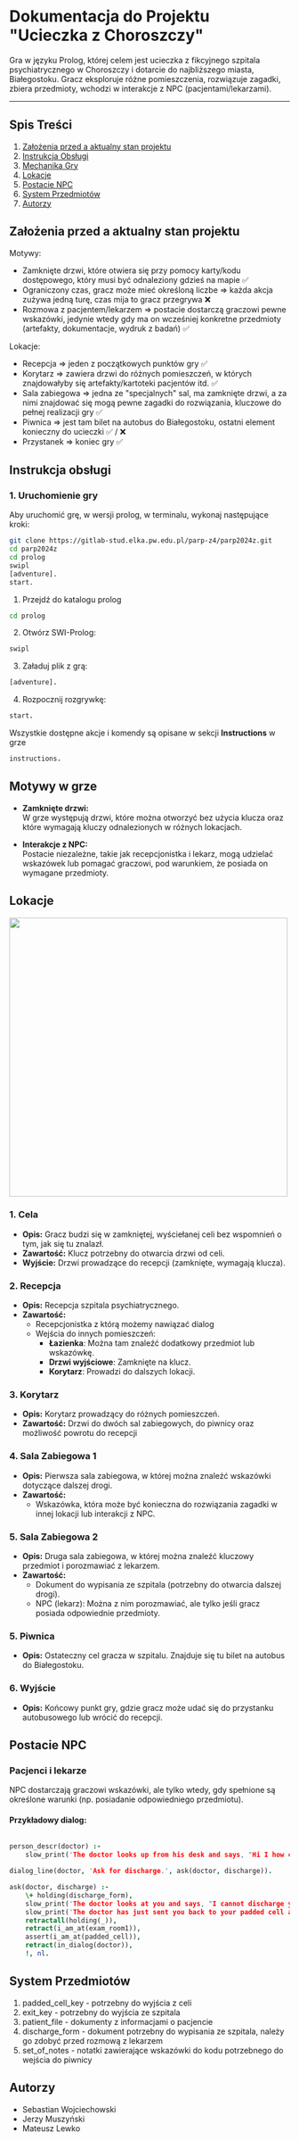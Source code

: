 # Dokumentacja do Projektu "Ucieczka z Choroszczy"

Gra w języku Prolog, której celem jest ucieczka z fikcyjnego szpitala psychiatrycznego w Choroszczy i dotarcie do najbliższego miasta, Białegostoku. Gracz eksploruje różne pomieszczenia, rozwiązuje zagadki, zbiera przedmioty, wchodzi w interakcje z NPC (pacjentami/lekarzami).

---

## Spis Treści
1. [Założenia przed a aktualny stan projektu](#założenia-przed-a-aktualny-stan-projektu)
1. [Instrukcja Obsługi](#instrukcja-obsługi)
1. [Mechanika Gry](#mechanika-gry)  
2. [Lokacje](#lokacje)  
3. [Postacie NPC](#postacie-npc)  
4. [System Przedmiotów](#system-przedmiotów)  
5. [Autorzy](#autorzy) 

## Założenia przed a aktualny stan projektu

Motywy: 

* Zamknięte drzwi, które otwiera się przy pomocy karty/kodu dostępowego, który musi być odnaleziony gdzieś na mapie :white_check_mark: 
* Ograniczony czas, gracz może mieć określoną liczbe =\> każda akcja zużywa jedną turę, czas mija to gracz przegrywa :x: 
* Rozmowa z pacjentem/lekarzem =\> postacie dostarczą graczowi pewne wskazówki, jedynie wtedy gdy ma on wcześniej konkretne przedmioty (artefakty, dokumentacje, wydruk z badań) :white_check_mark: 

Lokacje: 

* Recepcja =\> jeden z początkowych punktów gry :white_check_mark: 
* Korytarz =\> zawiera drzwi do różnych pomieszczeń, w których znajdowałyby się artefakty/kartoteki pacjentów itd. :white_check_mark: 
* Sala zabiegowa =\> jedna ze "specjalnych" sal, ma zamknięte drzwi, a za nimi znajdować się mogą pewne zagadki do rozwiązania, kluczowe do pełnej realizacji gry :white_check_mark: 
* Piwnica =\> jest tam bilet na autobus do Białegostoku, ostatni element konieczny do ucieczki :white_check_mark: / :x: 
* Przystanek =\> koniec gry :white_check_mark: 

## Instrukcja obsługi


### 1. Uruchomienie gry
Aby uruchomić grę, w wersji prolog, w terminalu, wykonaj następujące kroki:
```bash
git clone https://gitlab-stud.elka.pw.edu.pl/parp-z4/parp2024z.git
cd parp2024z
cd prolog
swipl
[adventure].
start.
```


1. Przejdź do katalogu prolog
```bash
cd prolog
```
2. Otwórz SWI-Prolog:
```bash
swipl
```
3. Załaduj plik z grą:
```prolog
[adventure].
```
4. Rozpocznij rozgrywkę:
```prolog
start.
```
Wszystkie dostępne akcje i komendy są opisane w sekcji **Instructions** w grze
```prolog
instructions.
```
## Motywy w grze

- **Zamknięte drzwi:**  
  W grze występują drzwi, które można otworzyć bez użycia klucza oraz które wymagają kluczy odnalezionych w różnych lokacjach.

- **Interakcje z NPC:**  
  Postacie niezależne, takie jak recepcjonistka i lekarz, mogą udzielać wskazówek lub pomagać graczowi, pod warunkiem, że posiada on wymagane przedmioty.


## Lokacje

<img src="prolog/figures/diagram.png" height="500px" align="center"/>

### 1. Cela
- **Opis:** Gracz budzi się w zamkniętej, wyściełanej celi bez wspomnień o tym, jak się tu znalazł.  
- **Zawartość:** Klucz potrzebny do otwarcia drzwi od celi.  
- **Wyjście:** Drzwi prowadzące do recepcji (zamknięte, wymagają klucza). 

### 2. Recepcja  
- **Opis:** Recepcja szpitala psychiatrycznego.  
- **Zawartość:**
  - Recepcjonistka z którą możemy nawiązać dialog
  - Wejścia do innych pomieszczeń:  
    - **Łazienka**: Można tam znaleźć dodatkowy przedmiot lub wskazówkę.  
    - **Drzwi wyjściowe**: Zamknięte na klucz.
    - **Korytarz**: Prowadzi do dalszych lokacji.  

### 3. Korytarz  
- **Opis:** Korytarz prowadzący do różnych pomieszczeń.  
- **Zawartość:** Drzwi do dwóch sal zabiegowych, do piwnicy oraz możliwość powrotu do recepcji

### 4. Sala Zabiegowa 1  
- **Opis:** Pierwsza sala zabiegowa, w której można znaleźć wskazówki dotyczące dalszej drogi.  
- **Zawartość:**  
  - Wskazówka, która może być konieczna do rozwiązania zagadki w innej lokacji lub interakcji z NPC.  

### 5. Sala Zabiegowa 2  
- **Opis:** Druga sala zabiegowa, w której można znaleźć kluczowy przedmiot i porozmawiać z lekarzem.  
- **Zawartość:**  
  - Dokument do wypisania ze szpitala (potrzebny do otwarcia dalszej drogi).  
  - NPC (lekarz): Można z nim porozmawiać, ale tylko jeśli gracz posiada odpowiednie przedmioty.

### 5. Piwnica  
- **Opis:** Ostateczny cel gracza w szpitalu. Znajduje się tu bilet na autobus do Białegostoku.  

### 6. Wyjście  
- **Opis:** Końcowy punkt gry, gdzie gracz może udać się do przystanku autobusowego lub wrócić do recepcji.


## Postacie NPC

### Pacjenci i lekarze  
NPC dostarczają graczowi wskazówki, ale tylko wtedy, gdy spełnione są określone warunki (np. posiadanie odpowiedniego przedmiotu).  

#### Przykładowy dialog:
```prolog

person_descr(doctor) :-
    slow_print('The doctor looks up from his desk and says, "Hi I how can I help you"'), nl.

dialog_line(doctor, 'Ask for discharge.', ask(doctor, discharge)).

ask(doctor, discharge) :-
    \+ holding(discharge_form),
    slow_print('The doctor looks at you and says, "I cannot discharge you until you have the proper paperwork. Please find your discharge form."'), nl,
    slow_print('The doctor has just sent you back to your padded cell and collected all of your belongings.'), nl,
    retractall(holding(_)),
    retract(i_am_at(exam_room1)),
    assert(i_am_at(padded_cell)),
    retract(in_dialog(doctor)),
    !, nl.
```

## System Przedmiotów

1. padded_cell_key - potrzebny do wyjścia z celi
2. exit_key - potrzebny do wyjścia ze szpitala
3. patient_file - dokumenty z informacjami o pacjencie
4. discharge_form - dokument potrzebny do wypisania ze szpitala, należy go zdobyć przed rozmową z lekarzem
5. set_of_notes - notatki zawierające wskazówki do kodu potrzebnego do wejścia do piwnicy


## Autorzy
- Sebastian Wojciechowski
- Jerzy Muszyński 
- Mateusz Lewko
